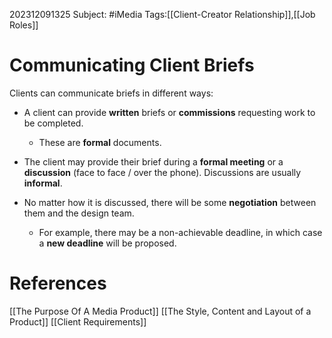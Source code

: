 202312091325
Subject: #iMedia
Tags:[[Client-Creator Relationship]],[[Job Roles]]

# Communicating Client Briefs

Clients can communicate briefs in different ways:

- A client can provide **written** briefs or **commissions** requesting work to be completed.
	- These are **formal** documents.
- The client may provide their brief during a **formal meeting** or a **discussion** (face to face / over the phone). Discussions are usually **informal**.

- No matter how it is discussed, there will be some **negotiation** between them and the design team.
	- For example, there may be a non-achievable deadline, in which case a **new deadline** will be proposed.

# **References**

[[The Purpose Of A Media Product]]
[[The Style, Content and Layout of a Product]]
[[Client Requirements]]